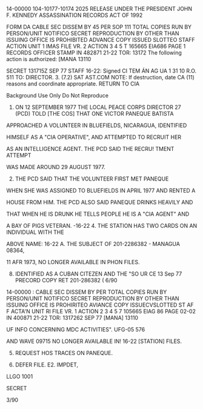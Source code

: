 14-00000
104-10177-10174
2025 RELEASE UNDER THE PRESIDENT JOHN F. KENNEDY ASSASSINATION RECORDS ACT OF 1992

FORM DA
CABLE SEC DISSEM BY 45 PER SOP 111 TOTAL COPIES RUN BY
PERSON/UNIT NOTIFICO SECRET REPRODUCTION BY OTHER THAN
ISSUING OFFICE IS PROHIBITED
ADVANCE COPY ISSUED SLOTTEO STAFF
ACTION UNIT 1
IMAS FILE VR. 2
ACTION
3
4
5
T 165665 ΕΙΑ686 PAGE 1 RECORDS OFFICER STAMP IN 482871
21-22
TOR: 13172 The following action is authorized: [MANA 13110

SECRET 131715Z SEP 77 STAFF
16-22: Signed
CI TEM ÁN AG UA 1 31 10
R.O. 511
TO: DIRECTOR. 3. (7.2)
SAT AST.COM
NOTE: If destruction, date
CA (11)
reasons and coordinate appropriate.
RETURN TO CIA

Background Use Only
Do Not Reproduce
1. ON 12 SEPTEMBER 1977 THE LOCAL PEACE CORPS DIRECTOR
27
(PCD) TOLD [THE COS] THAT ONE VICTOR PANEQUE BATISTA

APPROACHED A VOLUNTEER IN BLUEFIELDS, NICARAGUA, IDENTIFIED

HIMSELF AS A "CIA OPERATIVE", AND ATTEMPTED TO RECRUIT HER

AS AN INTELLIGENCE AGENT. THE PCD SAID THE RECRU! TMENT ATTEMPT

WAS MADE AROUND 29 AUGUST 1977.

2. THE PCD SAID THAT THE VOLUNTEER FIRST MET PANEQUE

WHEN SHE WAS ASSIGNED TO BLUEFIELDS IN APRIL 1977 AND RENTED A

HOUSE FROM HIM. THE PCD ALSO SAID PANEQUE DRINKS HEAVILY AND

THAT WHEN HE IS DRUNK HE TELLS PEOPLE HE IS A "CIA AGENT" AND

A BAY OF PIGS VETERAN.
-16-22
4. THE STATION HAS TWO CARDS ON AN INDIVIDUAL WITH THE

ABOVE NAME:
16-22
A. THE SUBJECT OF 201-2286382 - MANAGUA 08364,

11 AFR 1973, NO LONGER AVAILABLE IN PHON FILES.

8. IDENTIFIED AS A CUBAN CITEZEN AND THE "SO UR CE
13 Sep 77
PRECORD COPY
RET 201-286382
(
6/90

14-00000
:
CABLE SEC DISSEM BY PER TOTAL COPIES RUN BY
PERSON/UNIT NOTIFICO SECRET REPRODUCTION BY OTHER THAN
ISSUING OFFICE IS PROHIRITEO
AVIANCE COPY ISSUECVSLOTTED ST AF F
ACTA'N UNIT
RI FILE VR. 1
ACTION
2
3
4
5
7 105665 EIAG 86 PAGE 02-02 IN 400871
21-22
TOR: 1317262 SEP 77 [MANA] 13110

UF INFO CONCERNING MDC ACTIVITIES". UFG-05 576

AND WAVE 09715 NO LONGER AVAILABLE IN!
16-22
[STATION] FILES.

5. REQUEST HOS TRACES ON PANEQUE.

6. DEFER FILE. E2. IMPDET,

LLGO 1001

SECRET

3/90
